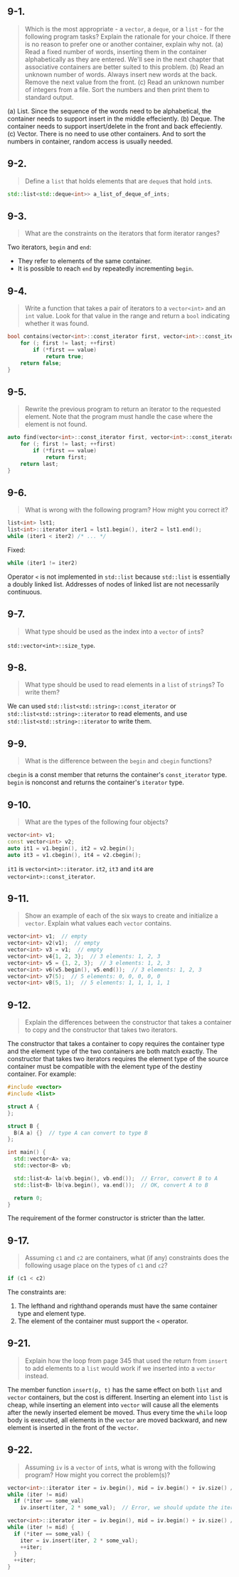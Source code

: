 ## 9-1.
>Which is the most appropriate - a `vector`, a `deque`, or a `list` - for the following program tasks? Explain the rationale for your choice. If there is no reason to prefer one or another container, explain why not.
  (a) Read a fixed number of words, inserting them in the container alphabetically as they are entered. We'll see in the next chapter that associative containers are better suited to this problem.
  (b) Read an unknown number of words. Always insert new words at the back. Remove the next value from the front.
  (c) Read an unknown number of integers from a file. Sort the numbers and then print them to standard output.

(a) List. Since the sequence of the words need to be alphabetical, the container needs to support insert in the middle effeciently.
(b) Deque. The container needs to support insert/delete in the front and back effeciently.
(c) Vector. There is no need to use other containers. And to sort the numbers in container, random access is usually needed.

## 9-2.
>Define a `list` that holds elements that are `deque`s that hold `int`s.

```cpp
std::list<std::deque<int>> a_list_of_deque_of_ints;
```

## 9-3.
>What are the constraints on the iterators that form iterator ranges?

Two iterators, `begin` and `end`:
  - They refer to elements of the same container.
  - It is possible to reach `end` by repeatedly incrementing `begin`.

## 9-4.
>Write a function that takes a pair of iterators to a `vector<int>` and an `int` value. Look for that value in the range and return a `bool` indicating whether it was found.

```cpp
bool contains(vector<int>::const_iterator first, vector<int>::const_iterator last, int value) {
    for (; first != last; ++first)
        if (*first == value)
            return true;
    return false;
}
```

## 9-5.
>Rewrite the previous program to return an iterator to the requested element. Note that the program must handle the case where the element is not found.

```cpp
auto find(vector<int>::const_iterator first, vector<int>::const_iterator last, int value) {
    for (; first != last; ++first)
        if (*first == value)
            return first;
    return last;
}
```

## 9-6.
>What is wrong with the following program? How might you correct it?
```cpp
list<int> lst1;
list<int>::iterator iter1 = lst1.begin(), iter2 = lst1.end();
while (iter1 < iter2) /* ... */
```

Fixed:
```cpp
while (iter1 != iter2)
```
Operator `<` is not implemented in `std::list` because `std::list` is essentially a doubly linked list. Addresses of nodes of linked list are not necessarily continuous.

## 9-7.
>What type should be used as the index into a `vector` of `int`s?

`std::vector<int>::size_type`.

## 9-8.
>What type should be used to read elements in a `list` of `string`s? To write them?

We can used `std::list<std::string>::const_iterator` or `std::list<std::string>::iterator` to read elements, and use `std::list<std::string>::iterator` to write them.

## 9-9.
>What is the difference between the `begin` and `cbegin` functions?

`cbegin` is a const member that returns the container's `const_iterator` type.
`begin` is nonconst and returns the container's `iterator` type.

## 9-10.
>What are the types of the following four objects?
```cpp
vector<int> v1;
const vector<int> v2;
auto it1 = v1.begin(), it2 = v2.begin();
auto it3 = v1.cbegin(), it4 = v2.cbegin();
```

`it1` is `vector<int>::iterator`.
`it2`, `it3` and `it4` are `vector<int>::const_iterator`.

## 9-11.
>Show an example of each of the six ways to create and initialize a `vector`. Explain what values each `vector` contains.

```cpp
vector<int> v1;  // empty
vector<int> v2(v1);  // empty
vector<int> v3 = v1;  // empty
vector<int> v4{1, 2, 3};  // 3 elements: 1, 2, 3
vector<int> v5 = {1, 2, 3};  // 3 elements: 1, 2, 3
vector<int> v6(v5.begin(), v5.end());  // 3 elements: 1, 2, 3
vector<int> v7(5);  // 5 elements: 0, 0, 0, 0, 0
vector<int> v8(5, 1);  // 5 elements: 1, 1, 1, 1, 1
```

## 9-12.
>Explain the differences between the constructor that takes a container to copy and the constructor that takes two iterators.

The constructor that takes a container to copy requires the container type and the element type of the two containers are both match exactly.
The constructor that takes two iterators requires the element type of the source container must be compatible with the element type of the destiny container.
For example:
```cpp
#include <vector>
#include <list>

struct A {
};

struct B {
  B(A a) {}  // type A can convert to type B
};

int main() {
  std::vector<A> va;
  std::vector<B> vb;

  std::list<A> la(vb.begin(), vb.end());  // Error, convert B to A
  std::list<B> lb(va.begin(), va.end());  // OK, convert A to B

  return 0;
}
```

The requirement of the former constructor is stricter than the latter.

## 9-17.
>Assuming `c1` and `c2` are containers, what (if any) constraints does the following usage place on the types of `c1` and `c2`?
```cpp
if (c1 < c2)
```

The constraints are:

  1. The lefthand and righthand operands must have the same container type and element type.
  2. The element of the container must support the `<` operator.

## 9-21.
>Explain how the loop from page 345 that used the return from `insert` to add elements to a `list` would work if we inserted into a `vector` instead.

The member function `insert(p, t)` has the same effect on both `list` and `vector` containers, but the cost is different. Inserting an element into `list` is cheap, while inserting an element into `vector` will cause all the elements after the newly inserted element be moved. Thus every time the `while` loop body is executed, all elements in the `vector` are moved backward, and new element is inserted in the front of the `vector`.

## 9-22.
>Assuming `iv` is a `vector` of `int`s, what is wrong with the following program? How might you correct the problem(s)?
```cpp
vector<int>::iterator iter = iv.begin(), mid = iv.begin() + iv.size() / 2;
while (iter != mid)
  if (*iter == some_val)
    iv.insert(iter, 2 * some_val);  // Error, we should update the iterator
```

```cpp
vector<int>::iterator iter = iv.begin(), mid = iv.begin() + iv.size() / 2;
while (iter != mid) {
  if (*iter == some_val) {
    iter = iv.insert(iter, 2 * some_val);
    ++iter;
  }
  ++iter;
}
```

